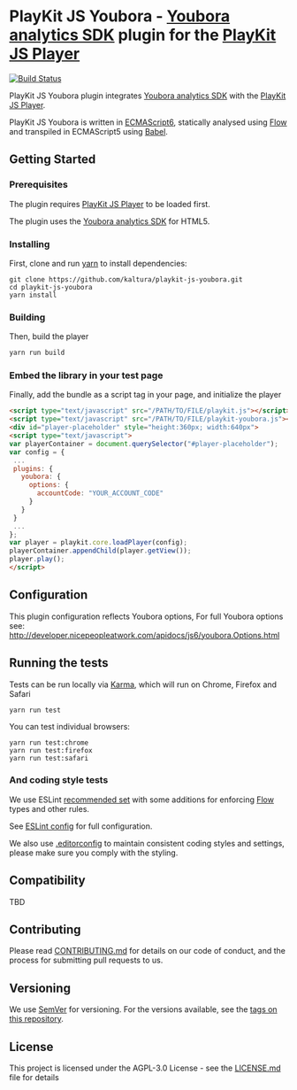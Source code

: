 # PlayKit JS Youbora - [Youbora analytics SDK] plugin for the [PlayKit JS Player]

[![Build Status](https://travis-ci.org/kaltura/playkit-js-youbora.svg?branch=master)](https://travis-ci.org/kaltura/playkit-js-youbora)

PlayKit JS Youbora plugin integrates [Youbora analytics SDK] with the [PlayKit JS Player].

PlayKit JS Youbora is written in [ECMAScript6], statically analysed using [Flow] and transpiled in ECMAScript5 using [Babel].

[Youbora analytics SDK]: https://nicepeopleatwork.com/youbora/
[NPAW developer portal]: http://developer.nicepeopleatwork.com/
[Flow]: https://flow.org/
[ECMAScript6]: https://github.com/ericdouglas/ES6-Learning#articles--tutorials
[Babel]: https://babeljs.io

## Getting Started

### Prerequisites
The plugin requires [PlayKit JS Player] to be loaded first.

The plugin uses the [Youbora analytics SDK] for HTML5.

[Playkit JS Player]: https://github.com/kaltura/playkit-js

### Installing

First, clone and run [yarn] to install dependencies:

[yarn]: https://yarnpkg.com/lang/en/

```
git clone https://github.com/kaltura/playkit-js-youbora.git
cd playkit-js-youbora
yarn install
```

### Building

Then, build the player

```javascript
yarn run build
```

### Embed the library in your test page

Finally, add the bundle as a script tag in your page, and initialize the player

```html
<script type="text/javascript" src="/PATH/TO/FILE/playkit.js"></script>
<script type="text/javascript" src="/PATH/TO/FILE/playkit-youbora.js"></script>
<div id="player-placeholder" style="height:360px; width:640px">
<script type="text/javascript">
var playerContainer = document.querySelector("#player-placeholder");
var config = {
 ...
 plugins: {
   youbora: {
     options: {
       accountCode: "YOUR_ACCOUNT_CODE"
     }
   }
 }
 ...
};
var player = playkit.core.loadPlayer(config);
playerContainer.appendChild(player.getView());
player.play();
</script>
```

## Configuration

This plugin configuration reflects Youbora options,
For full Youbora options see: http://developer.nicepeopleatwork.com/apidocs/js6/youbora.Options.html

## Running the tests

Tests can be run locally via [Karma], which will run on Chrome, Firefox and Safari

[Karma]: https://karma-runner.github.io/1.0/index.html
```
yarn run test
```

You can test individual browsers:
```
yarn run test:chrome
yarn run test:firefox
yarn run test:safari
```

### And coding style tests

We use ESLint [recommended set](http://eslint.org/docs/rules/) with some additions for enforcing [Flow] types and other rules.

See [ESLint config](.eslintrc.json) for full configuration.

We also use [.editorconfig](.editorconfig) to maintain consistent coding styles and settings, please make sure you comply with the styling.


## Compatibility

TBD

## Contributing

Please read [CONTRIBUTING.md](https://gist.github.com/PurpleBooth/b24679402957c63ec426) for details on our code of conduct, and the process for submitting pull requests to us.

## Versioning

We use [SemVer](http://semver.org/) for versioning. For the versions available, see the [tags on this repository](https://github.com/kaltura/playkit-js-youbora/tags).

## License

This project is licensed under the AGPL-3.0 License - see the [LICENSE.md](LICENSE.md) file for details
